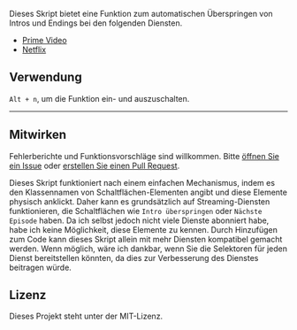 Dieses Skript bietet eine Funktion zum automatischen Überspringen von Intros und Endings bei den folgenden Diensten.

- [Prime Video](https://amazon.co.jp/gp/video/storefront)
- [Netflix](https://netflix.com)

## Verwendung

`Alt + n`, um die Funktion ein- und auszuschalten.

---

## Mitwirken

Fehlerberichte und Funktionsvorschläge sind willkommen. Bitte [öffnen Sie ein Issue](https://github.com/yossy17/streaming-video-skipper/issues) oder [erstellen Sie einen Pull Request](https://github.com/yossy17/streaming-video-skipper/pulls).

Dieses Skript funktioniert nach einem einfachen Mechanismus, indem es den Klassennamen von Schaltflächen-Elementen angibt und diese Elemente physisch anklickt.
Daher kann es grundsätzlich auf Streaming-Diensten funktionieren, die Schaltflächen wie `Intro überspringen` oder `Nächste Episode` haben.
Da ich selbst jedoch nicht viele Dienste abonniert habe, habe ich keine Möglichkeit, diese Elemente zu kennen.
Durch Hinzufügen zum Code kann dieses Skript allein mit mehr Diensten kompatibel gemacht werden.
Wenn möglich, wäre ich dankbar, wenn Sie die Selektoren für jeden Dienst bereitstellen könnten, da dies zur Verbesserung des Dienstes beitragen würde.

## Lizenz

Dieses Projekt steht unter der MIT-Lizenz.
